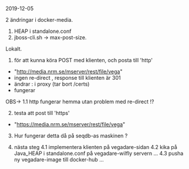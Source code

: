 2019-12-05

2 ändringar i docker-media.
1. HEAP i standalone.conf
2. jboss-cli.sh -> max-post-size.

Lokalt.
1. för att kunna köra POST med klienten, och posta till 'http'  
- "http://media.nrm.se/mserver/rest/file/vega"
- ingen  re-direct , response till klienten är 301
- ändrar :  i proxy (tar bort /certs)
- fungerar

OBS-> 
1.1 http fungerar hemma utan problem med re-direct !?

2. testa att post till 'https'
- "https://media.nrm.se/mserver/rest/file/vega"
3. Hur fungerar detta då på seqdb-as maskinen ?

4. nästa steg
4.1 implementera klienten på vegadare-sidan
4.2 kika på Java_HEAP i standalone.conf på vegadare-wilfly servern ...
4.3 pusha ny vegadare-image till docker-hub ...